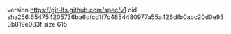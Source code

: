 version https://git-lfs.github.com/spec/v1
oid sha256:654754205736ba6dfcd1f7c4854480977a55a426dfb0abc20d0e933b819e083f
size 615
